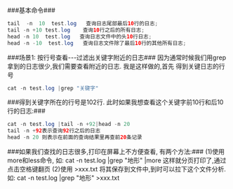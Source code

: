 ###基本命令###
```java
tail  -n  10  test.log   查询日志尾部最后10行的日志;
tail -n +10 test.log    查询10行之后的所有日志;
head -n 10  test.log   查询日志文件中的头10行日志;
head -n -10  test.log   查询日志文件除了最后10行的其他所有日志;
```
###场景1: 按行号查看---过滤出关键字附近的日志###
因为通常时候我们用grep拿到的日志很少,我们需要查看附近的日志.
我是这样做的,首先 得到关键日志的行号
```java
cat -n test.log |grep "关键字" 
```
###得到关键字所在的行号是102行. 此时如果我想查看这个关键字前10行和后10行的日志:###
```java
cat -n test.log |tail -n +92|head -n 20
tail -n +92表示查询92行之后的日志
head -n 20 则表示在前面的查询结果里再查前20条记录
```
###如果我们查找的日志很多,打印在屏幕上不方便查看, 有两个方法:###
(1)使用more和less命令, 如: cat -n test.log |grep "地形" |more     这样就分页打印了,通过点击空格键翻页
(2)使用 >xxx.txt 将其保存到文件中,到时可以拉下这个文件分析.如:
cat -n test.log |grep "地形"  >xxx.txt


